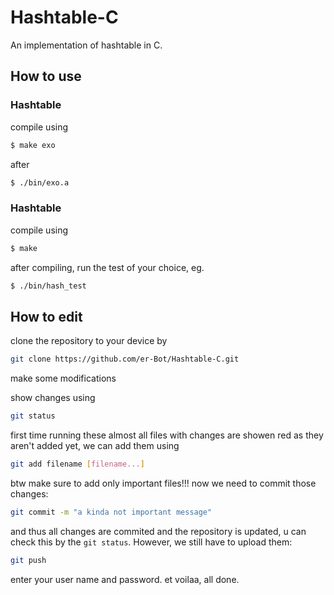# Hashtable-C
An implementation of hashtable in C.

## How to use
### Hashtable
compile using
```bash
$ make exo
```
after
```bash
$ ./bin/exo.a
```
### Hashtable
compile using
```bash
$ make
```

after compiling, run the test of your choice, 
eg.
```bash
$ ./bin/hash_test
```


## How to edit
clone the repository to your device by
```bash
git clone https://github.com/er-Bot/Hashtable-C.git
```

make some modifications

show changes using 
```bash
git status
```
first time running these almost all files with changes are showen red as they aren't added yet, we can add them using
```bash
git add filename [filename...]
```
btw make sure to add only important files!!!
now we need to commit those changes:
```bash
git commit -m "a kinda not important message"
```
and thus all changes are commited and the repository is updated, u can check this by the `git status`. However, we still have to upload them:
```bash
git push
```
enter your user name and password. et voilaa, all done.
